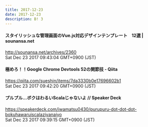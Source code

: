 ```yaml
---
title: 2017-12-23
date: 2017-12-23
description: B! 3
---
```


#### スタイリッシュな管理画面のVue.js対応デザインテンプレート　12選 | sounansa.net
http://sounansa.net/archives/2360<br>
Sat Dec 23 2017 09:43:04 GMT+0900 (JST)<br>


#### 極めろ！！Google Chrome Devtools 52の関節技 - Qiita
https://qiita.com/sueshin/items/7da3330b0e17696602b1<br>
Sat Dec 23 2017 09:42:20 GMT+0900 (JST)<br>


#### プルプル…ボクはわるいScalaじゃないよ // Speaker Deck
https://speakerdeck.com/iwamatsu0430/purupuru-dot-dot-dot-bokuhawaruiscalaziyanaiyo<br>
Sat Dec 23 2017 09:39:15 GMT+0900 (JST)<br>



